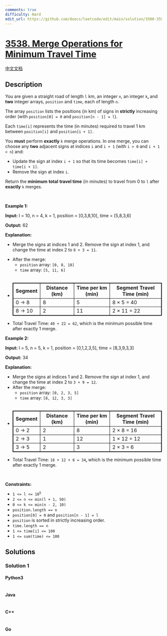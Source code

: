 ```yaml
---
comments: true
difficulty: Hard
edit_url: https://github.com/doocs/leetcode/edit/main/solution/3500-3599/3538.Merge%20Operations%20for%20Minimum%20Travel%20Time/README_EN.md
---
```


<!-- problem:start -->

# [3538. Merge Operations for Minimum Travel Time](https://leetcode.com/problems/merge-operations-for-minimum-travel-time)

[中文文档](/solution/3500-3599/3538.Merge%20Operations%20for%20Minimum%20Travel%20Time/README.md)

## Description

<!-- description:start -->

<p data-end="452" data-start="24">You are given a straight road of length <code>l</code> km, an integer <code>n</code>, an integer <code>k</code><strong data-end="83" data-start="78">, </strong>and <strong>two</strong> integer arrays, <code>position</code> and <code>time</code>, each of length <code>n</code>.</p>

<p data-end="452" data-start="24">The array <code>position</code> lists the positions (in km) of signs in <strong>strictly</strong> increasing order (with <code>position[0] = 0</code> and <code>position[n - 1] = l</code>).</p>

<p data-end="452" data-start="24">Each <code>time[i]</code> represents the time (in minutes) required to travel 1 km between <code>position[i]</code> and <code>position[i + 1]</code>.</p>

<p data-end="593" data-start="454">You <strong>must</strong> perform <strong>exactly</strong> <code>k</code> merge operations. In one merge, you can choose any <strong>two</strong> adjacent signs at indices <code>i</code> and <code>i + 1</code> (with <code>i &gt; 0</code> and <code>i + 1 &lt; n</code>) and:</p>

<ul data-end="701" data-start="595">
	<li data-end="624" data-start="595">Update the sign at index <code>i + 1</code> so that its time becomes <code>time[i] + time[i + 1]</code>.</li>
	<li data-end="624" data-start="595">Remove the sign at index <code>i</code>.</li>
</ul>

<p data-end="846" data-start="703">Return the <strong>minimum</strong> <strong>total</strong> <strong>travel time</strong> (in minutes) to travel from 0 to <code>l</code> after <strong>exactly</strong> <code>k</code> merges.</p>

<p>&nbsp;</p>
<p><strong class="example">Example 1:</strong></p>

<div class="example-block">
<p><strong>Input:</strong> <span class="example-io">l = 10, n = 4, k = 1, position = [0,3,8,10], time = [5,8,3,6]</span></p>

<p><strong>Output:</strong> <span class="example-io">62</span></p>

<p><strong>Explanation:</strong></p>

<ul>
	<li data-end="121" data-start="11">
	<p data-end="121" data-start="13">Merge the signs at indices 1 and 2. Remove the sign at index 1, and change the time at index 2 to <code>8 + 3 = 11</code>.</p>
	</li>
	<li data-end="144" data-start="15">After the merge:
	<ul>
		<li data-end="214" data-start="145"><code>position</code> array: <code>[0, 8, 10]</code></li>
		<li data-end="214" data-start="145"><code>time</code> array: <code>[5, 11, 6]</code></li>
		<li data-end="214" data-start="145" style="opacity: 0"> </li>
	</ul>
	</li>
	<li data-end="214" data-start="145">
	<table data-end="386" data-start="231" style="border: 1px solid black;">
		<thead data-end="269" data-start="231">
			<tr data-end="269" data-start="231">
				<th data-end="241" data-start="231" style="border: 1px solid black;">Segment</th>
				<th data-end="252" data-start="241" style="border: 1px solid black;">Distance (km)</th>
				<th data-end="260" data-start="252" style="border: 1px solid black;">Time per km (min)</th>
				<th data-end="269" data-start="260" style="border: 1px solid black;">Segment Travel Time (min)</th>
			</tr>
		</thead>
		<tbody data-end="386" data-start="309">
			<tr data-end="347" data-start="309">
				<td style="border: 1px solid black;">0 &rarr; 8</td>
				<td style="border: 1px solid black;">8</td>
				<td style="border: 1px solid black;">5</td>
				<td style="border: 1px solid black;">8 &times; 5 = 40</td>
			</tr>
			<tr data-end="386" data-start="348">
				<td style="border: 1px solid black;">8 &rarr; 10</td>
				<td style="border: 1px solid black;">2</td>
				<td style="border: 1px solid black;">11</td>
				<td style="border: 1px solid black;">2 &times; 11 = 22</td>
			</tr>
		</tbody>
	</table>
	</li>
	<li data-end="214" data-start="145">Total Travel Time: <code>40 + 22 = 62</code>, which is the minimum possible time after exactly 1 merge.</li>
</ul>
</div>

<p><strong class="example">Example 2:</strong></p>

<div class="example-block">
<p><strong>Input:</strong> <span class="example-io">l = 5, n = 5, k = 1, position = [0,1,2,3,5], time = [8,3,9,3,3]</span></p>

<p><strong>Output:</strong> <span class="example-io">34</span></p>

<p><strong>Explanation:</strong></p>

<ul>
	<li data-end="567" data-start="438">Merge the signs at indices 1 and 2. Remove the sign at index 1, and change the time at index 2 to <code>3 + 9 = 12</code>.</li>
	<li data-end="755" data-start="568">After the merge:
	<ul>
		<li data-end="755" data-start="568"><code>position</code> array: <code>[0, 2, 3, 5]</code></li>
		<li data-end="755" data-start="568"><code>time</code> array: <code>[8, 12, 3, 3]</code></li>
		<li data-end="755" data-start="568" style="opacity: 0"> </li>
	</ul>
	</li>
	<li data-end="755" data-start="568">
	<table data-end="966" data-start="772" style="border: 1px solid black;">
		<thead data-end="810" data-start="772">
			<tr data-end="810" data-start="772">
				<th data-end="782" data-start="772" style="border: 1px solid black;">Segment</th>
				<th data-end="793" data-start="782" style="border: 1px solid black;">Distance (km)</th>
				<th data-end="801" data-start="793" style="border: 1px solid black;">Time per km (min)</th>
				<th data-end="810" data-start="801" style="border: 1px solid black;">Segment Travel Time (min)</th>
			</tr>
		</thead>
		<tbody data-end="966" data-start="850">
			<tr data-end="888" data-start="850">
				<td style="border: 1px solid black;">0 &rarr; 2</td>
				<td style="border: 1px solid black;">2</td>
				<td style="border: 1px solid black;">8</td>
				<td style="border: 1px solid black;">2 &times; 8 = 16</td>
			</tr>
			<tr data-end="927" data-start="889">
				<td style="border: 1px solid black;">2 &rarr; 3</td>
				<td style="border: 1px solid black;">1</td>
				<td style="border: 1px solid black;">12</td>
				<td style="border: 1px solid black;">1 &times; 12 = 12</td>
			</tr>
			<tr data-end="966" data-start="928">
				<td style="border: 1px solid black;">3 &rarr; 5</td>
				<td style="border: 1px solid black;">2</td>
				<td style="border: 1px solid black;">3</td>
				<td style="border: 1px solid black;">2 &times; 3 = 6</td>
			</tr>
		</tbody>
	</table>
	</li>
	<li data-end="755" data-start="568">Total Travel Time: <code>16 + 12 + 6 = 34</code><b>, </b>which is the minimum possible time after exactly 1 merge.</li>
</ul>
</div>

<p>&nbsp;</p>
<p><strong>Constraints:</strong></p>

<ul>
	<li data-end="35" data-start="15"><code>1 &lt;= l &lt;= 10<sup>5</sup></code></li>
	<li data-end="52" data-start="36"><code>2 &lt;= n &lt;= min(l + 1, 50)</code></li>
	<li data-end="81" data-start="53"><code>0 &lt;= k &lt;= min(n - 2, 10)</code></li>
	<li data-end="81" data-start="53"><code>position.length == n</code></li>
	<li data-end="81" data-start="53"><code>position[0] = 0</code> and <code>position[n - 1] = l</code></li>
	<li data-end="200" data-start="80"><code>position</code> is sorted in strictly increasing order.</li>
	<li data-end="81" data-start="53"><code>time.length == n</code></li>
	<li data-end="81" data-start="53"><code>1 &lt;= time[i] &lt;= 100​</code></li>
	<li data-end="81" data-start="53"><code>1 &lt;= sum(time) &lt;= 100</code>​​​​​​</li>
</ul>

<!-- description:end -->

## Solutions

<!-- solution:start -->

### Solution 1

<!-- tabs:start -->

#### Python3

```python

```

#### Java

```java

```

#### C++

```cpp

```

#### Go

```go

```

<!-- tabs:end -->

<!-- solution:end -->

<!-- problem:end -->

